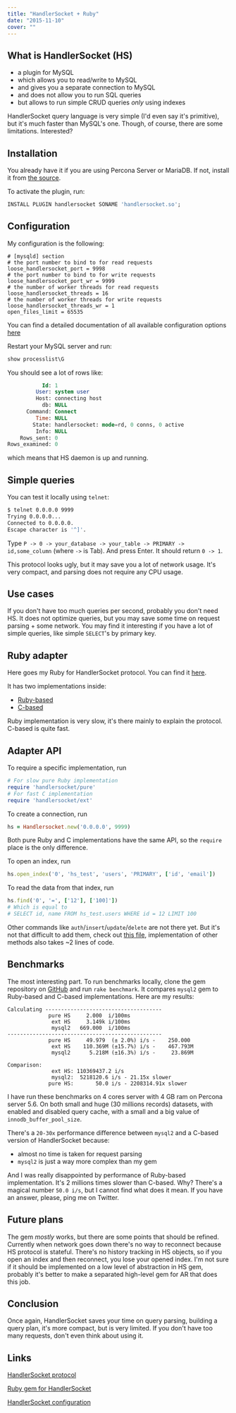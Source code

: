 ```yaml
---
title: "HandlerSocket + Ruby"
date: "2015-11-10"
cover: ""
---
```


## What is HandlerSocket (HS)

+ a plugin for MySQL
+ which allows you to read/write to MySQL
+ and gives you a separate connection to MySQL
+ and does not allow you to run SQL queries
+ but allows to run simple CRUD queries *only* using indexes

HandlerSocket query language is very simple (I'd even say it's primitive), but it's much faster than MySQL's one. Though, of course, there are some limitations. Interested?

## Installation

You already have it if you are using Percona Server or MariaDB. If not, install it from [the source](https://github.com/DeNA/HandlerSocket-Plugin-for-MySQL).

To activate the plugin, run:
```sql
INSTALL PLUGIN handlersocket SONAME 'handlersocket.so';
```

## Configuration

My configuration is the following:

```text
# [mysqld] section
# the port number to bind to for read requests
loose_handlersocket_port = 9998
# the port number to bind to for write requests
loose_handlersocket_port_wr = 9999
# the number of worker threads for read requests
loose_handlersocket_threads = 16
# the number of worker threads for write requests
loose_handlersocket_threads_wr = 1
open_files_limit = 65535
```

You can find a detailed documentation of all available configuration options [here](https://github.com/ahiguti/HandlerSocket-Plugin-for-MySQL/blob/master/docs-en/configuration-options.en.txt)

Restart your MySQL server and run:

```sql
show processlist\G
```

You should see a lot of rows like:

```sql
           Id: 1
         User: system user
         Host: connecting host
           db: NULL
      Command: Connect
         Time: NULL
        State: handlersocket: mode=rd, 0 conns, 0 active
         Info: NULL
    Rows_sent: 0
Rows_examined: 0
```

which means that HS daemon is up and running.

## Simple queries

You can test it locally using `telnet`:

```sh
$ telnet 0.0.0.0 9999
Trying 0.0.0.0...
Connected to 0.0.0.0.
Escape character is '^]'.
```

Type `P -> 0 -> your_database -> your_table -> PRIMARY -> id,some_column` (where `->` is Tab). And press Enter. It should return `0 -> 1`.

This protocol looks ugly, but it may save you a lot of network usage. It's very compact, and parsing does not require any CPU usage.

## Use cases

If you don't have too much queries per second, probably you don't need HS. It does not optimize queries, but you may save some time on request parsing + some network. You may find it interesting if you have a lot of simple queries, like simple `SELECT`'s by primary key.

## Ruby adapter

Here goes my Ruby for HandlerSocket protocol. You can find it [here](https://github.com/iliabylich/handlersocket-ruby).

It has two implementations inside:
+ [Ruby-based](https://github.com/iliabylich/handlersocket-ruby/blob/master/lib/handlersocket/pure.rb)
+ [C-based](https://github.com/iliabylich/handlersocket-ruby/blob/master/ext/handlersocket_ext/handlersocket_ext.c)

Ruby implementation is very slow, it's there mainly to explain the protocol. C-based is quite fast.

## Adapter API

To require a specific implementation, run

```ruby
# For slow pure Ruby implementation
require 'handlersocket/pure'
# For fast C implementation
require 'handlersocket/ext'
```

To create a connection, run

```ruby
hs = Handlersocket.new('0.0.0.0', 9999)
```

Both pure Ruby and C implementations have the same API, so the `require` place is the only difference.

To open an index, run

```ruby
hs.open_index('0', 'hs_test', 'users', 'PRIMARY', ['id', 'email'])
```

To read the data from that index, run

```ruby
hs.find('0', '=', ['12'], ['100]'])
# Which is equal to
# SELECT id, name FROM hs_test.users WHERE id = 12 LIMIT 100
```

Other commands like `auth`/`insert`/`update`/`delete` are not there yet. But it's not that difficult to add them, check out [this file](https://github.com/iliabylich/handlersocket-ruby/blob/master/lib/handlersocket.rb#L37), implementation of other methods also takes ~2 lines of code.

## Benchmarks

The most interesting part. To run benchmarks locally, clone the gem repository on [GitHub](https://github.com/iliabylich/handlersocket-ruby) and run `rake benchmark`. It compares `mysql2` gem to Ruby-based and C-based implementations. Here are my results:

```text
Calculating -------------------------------------
             pure HS     2.000  i/100ms
              ext HS     3.149k i/100ms
              mysql2   669.000  i/100ms
-------------------------------------------------
             pure HS     49.979  (± 2.0%) i/s -    250.000
              ext HS    110.369M (±15.7%) i/s -    467.793M
              mysql2      5.218M (±16.3%) i/s -     23.869M

Comparison:
              ext HS: 110369437.2 i/s
              mysql2:  5218120.6 i/s - 21.15x slower
             pure HS:       50.0 i/s - 2208314.91x slower
```

I have run these benchmarks on 4 cores server with 4 GB ram on Percona server 5.6. On both small and huge (30 millions records) datasets, with enabled and disabled query cache, with a small and a big value of `innodb_buffer_pool_size`.

There's a `20-30x` performance difference between `mysql2` and a C-based version of HandlerSocket because:
+ almost no time is taken for request parsing
+ `mysql2` is just a way more complex than my gem

And I was really disappointed by performance of Ruby-based implementation. It's 2 millions times slower than C-based. Why? There's a magical number `50.0 i/s`, but I cannot find what does it mean. If you have an answer, please, ping me on Twitter.


## Future plans

The gem *mostly* works, but there are some points that should be refined. Currently when network goes down there's no way to reconnect because HS protocol is stateful. There's no history tracking in HS objects, so if you open an index and then reconnect, you lose your opened index. I'm not sure if it should be implemented on a low level of abstraction in HS gem, probably it's better to make a separated high-level gem for AR that does this job.

## Conclusion

Once again, HandlerSocket saves your time on query parsing, building a query plan, it's more compact, but is very limited. If you don't have too many requests, don't even think about using it.

## Links

[HandlerSocket protocol](https://github.com/DeNA/HandlerSocket-Plugin-for-MySQL/blob/master/docs-en/protocol.en.txt)

[Ruby gem for HandlerSocket](https://github.com/iliabylich/handlersocket-ruby)

[HandlerSocket configuration](https://github.com/ahiguti/HandlerSocket-Plugin-for-MySQL/blob/master/docs-en/configuration-options.en.txt)
